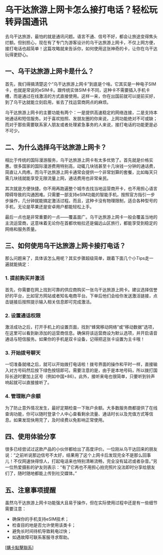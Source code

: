 # 乌干达旅游上网卡怎么接打电话？轻松玩转异国通讯

去乌干达旅游，最怕的就是通讯问题。语言不通、信号不好，都会让旅途变得焦头烂额。但别担心，现在有了专门为游客设计的乌干达旅游上网卡，不仅上网方便，接打电话也超简单！这篇攻略就来告诉你，如何使用这张神奇的卡，让你在乌干达玩得更舒心。

## 一、乌干达旅游上网卡是什么？

首先，我们得搞清楚这个“乌干达旅游上网卡”到底是个啥。它其实是一种电子SIM卡，也就是常说的eSIM卡。跟传统实体SIM卡不同，这种卡不需要插入手机卡槽，而是通过在线激活的方式直接使用。这样一来，你在出国前就可以提前买好，到了乌干达就能立刻启用，省去了找运营商网点的麻烦。

乌干达旅游上网卡的主要功能有两个：一是提供高速稳定的网络连接，二是支持本地通话和短信服务。对于喜欢拍照、发朋友圈的你来说，上网功能绝对不可或缺；而对于那些需要联系家人朋友或者处理紧急事务的人来说，接打电话的功能更是必不可少。

## 二、为什么选择乌干达旅游上网卡？

相比于传统的国际漫游服务，乌干达旅游上网卡有太多优势了。首先就是价格实惠。很多国家的国际漫游费用特别高，动辄几块钱甚至十几块钱一分钟的通话费，简直让人肉疼。而乌干达旅游上网卡通常会提供一个非常划算的套餐，比如每天只需几块钱就能享受无限流量上网，通话费用也非常亲民。

其次就是方便快捷。你不用再跑遍整个城市去找当地运营商开卡，也不用担心语言障碍导致的沟通困难。只需要一部支持eSIM功能的智能手机，按照官方指引一步步操作，几分钟就能搞定激活过程。而且，这种卡没有物理限制，适合各种型号的手机，无论是苹果还是安卓用户都能轻松上手。

最后一点也是非常重要的一点——覆盖面广。乌干达旅游上网卡一般会覆盖当地的主流运营商，这意味着无论你在首都坎帕拉还是偏远山区旅行，都能享受到稳定的网络和服务质量。

## 三、如何使用乌干达旅游上网卡接打电话？

那么问题来了，具体该怎么用呢？其实步骤超级简单，跟着下面几个小Tips走一遍就能搞定：

### 1. 提前购买并激活
首先，你需要在网上找到可靠的供应商购买一张乌干达旅游上网卡。建议选择信誉好的平台，比如官方网站或者知名电商平台。下单后他们会给你发送激活链接，点击链接后按照提示输入相关信息即可完成激活。

### 2. 设置通话权限
激活成功之后，打开手机上的设置页面，找到“蜂窝移动网络”或“移动数据”选项，在这里可以看到新添加的运营商信息。确保将该运营商设为默认选项，并开启语音通话与短信服务。如果你的手机是双卡设备，记得把这张卡设置为主卡哦！

### 3. 开始拨号聊天
一切准备就绪之后，就可以开始拨打电话啦！拨号界面的操作和平时一样，直接输入对方号码然后按下绿色按钮即可。需要注意的是，由于是本地号码，所以拨打国际长途时要加上区号（例如中国+86）。此外，接听来电也很简单，只要听到铃声响起就可以直接接听了。

### 4. 管理账户余额
为了防止意外情况发生，最好定期检查一下账户余额。大多数服务商都提供了在线查询功能，你可以随时登录个人中心查看剩余流量、通话时长以及充值方式等信息。如果发现快用完了，及时续费以免影响正常使用。

## 四、使用体验分享

很多已经尝试过这款产品的小伙伴都给出了高度评价。一位刚从乌干达回来的朋友说：“之前听说那边信号不太好，结果用了这个上网卡后发现完全不是那么回事儿！不仅网速快得惊人，打起电话来也特别清晰流畅，完全没有延迟或者杂音。”另一位热爱摄影的驴友则表示：“有了它再也不用担心拍完照片没法即时分享给朋友们了，随时随地都能上传到社交媒体。”

## 五、注意事项提醒

虽然乌干达旅游上网卡功能强大且易于操作，但在实际使用过程中还是有一些细节需要注意：

- 确保你的手机支持eSIM技术；
- 检查目的地是否允许使用该类卡；
- 避免长时间待机导致耗电过快；
- 如遇故障可联系客服寻求帮助。

[[購卡點擊聯系](https://t.me/s/esim1088)]